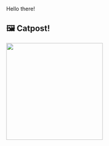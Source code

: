 Hello there!



## 🖼️ Catpost!

<sub>
    <img src="https://cdn2.thecatapi.com/images/58i.jpg" height="256">
</sub>

